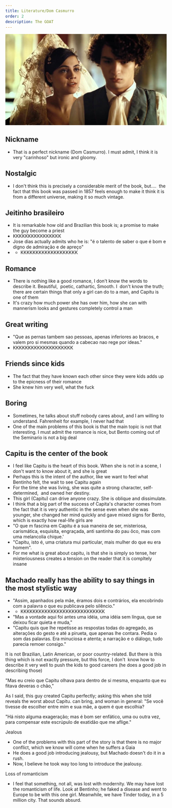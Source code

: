 ```yaml
---
title: Literature/Dom Casmurro
order: 2
description: The GOAT
---
```



![alt text](image-2.png)

## Nickname
- That is a perfect nickname (Dom Casmurro). I must admit, I think it is very "carinhoso" but ironic and gloomy.

## Nostalgic
- I don't think this is precisely a considerable merit of the book, but....  the fact that this book was passed in 1857 feels
enough to make it think it is from a different universe, making it so much vintage.

## Jeitinho brasileiro
- It is remarkable how old and Brazilian this book is; a promise to make the guy become a priest
- KKKKKKKKKKKKKKKK
- Jose dias actually admits who he is: "é o talento de saber o que é bom e digno de admiração e de apreço"
- - KKKKKKKKKKKKKKKKKKK

## Romance
- There is nothing like a good romance, I don't know the words to describe it. Beautiful,  poetic, cathartic,
Smooth. I  don't know the truth; there are certain things that only a girl can do to a man, and Capitu is one of them
- It's crazy how much power she has over him, how she can with mannerism looks and gestures completely control a man

## Great writing
- "Que as pernas tambem sao pessoas, apenas inferiores ao bracos, e valem pro si mesmas quando a cabecao nao rege por ideas."
- KKKKKKKKKKKKKKKKKKKK

## Friends since kids
- The fact that they have known each other since they were kids adds up to the epicness of their romance
- She knew him very well, what the fuck


## Boring
- Sometimes, he talks about stuff nobody cares about, and I am willing to understand. Fahrenheit
for example, I never had that
- One of the main problems of this book is that the main topic is not that interesting. I must admit the romance is nice, but Bento coming out of the Seminario is not a big deal


## Capitu is the center of the book
- I feel like Capitu is the heart of this book. When she is not in a scene, I don't want to know about it, and she is great
- Perhaps this is the intent of the author, like we want to feel what Bentinho felt, the wait to see Capitu again
- For the time she was living, she was quite a strong character, self-determined,  and owned her destiny.
- This girl (Capitu) can drive anyone crazy. She is oblique and dissimulate.
- I think that a big part of the success of Capita's character comes from the fact that it is very authentic in the sense
even when she was younger, she changed her mind quickly and gave mixed signs for Bento, which is exactly how real-life girls are
- "O que m fascina em Capitu é a sua maneira de ser, misteriosa, carismática, esquisita, engraçada, anti santinha do pau ôco, mas com uma melancolia chique.'
- "Capitu, isto é, uma criatura mui particular, mais mulher do que eu era homem".
- For me what is great about capitu, is that she is simply so tense, her misteriousness creates a tension on the reader that it is compltely insane

## Machado really has the ability to say things in the most stylistic way
- "Assim, apanhados pela mãe, éramos dois e contrários, ela encobrindo com a palavra o que eu publicava pelo silêncio."
- - KKKKKKKKKKKKKKKKKKKKKKKKKKKK
- "Mas a vontade aqui foi antes uma idéia, uma idéia sem língua, que se deixou ficar quieta e muda,"
- "Capitu quis que lhe repetisse as respostas todas do agregado, as alterações do gesto e até a pirueta, que apenas lhe contara. Pedia o som das palavras. Era minuciosa e atenta; a narração e o diálogo, tudo parecia remoer consigo."

It is not Brazilian, Latin American, or poor country-related. But there is this thing which is not exactly pressure,
but this force, I don't  know how to describe it very well to push the kids to good careers (he does a good job in describing those)

"Mas eu creio que Capitu olhava para dentro de si mesma, enquanto que eu fitava deveras o chão,"

As I said, this guy created Capitu perfectly; asking this when she told reveals the worst about Capitu.
can bring, and woman in general: "Se você tivesse de escolher entre mim e sua mãe, a quem é que escolhia?

"Há nisto alguma exageração; mas é bom ser enfático, uma ou outra vez, para compensar este escrúpulo de exatidão que me aflige."

Jealous
- One of the problems with this part of the story is that there is no major conflict, which we know will come when he suffers a Gaia
- He does a good job introducing jealousy, but Machado doesn't do it in a rush.
- Now, I believe he took way too long to introduce the jealousy.

Loss of romanticism
- I feel that something, not all, was lost with modernity. We may have lost the romanticism of life. Look at Bentinho; he faked a disease and went to Europe to be with this one girl. Meanwhile, we have Tinder today, in a 5 million city. That sounds absurd. 


